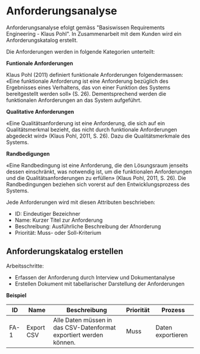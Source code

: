 # Anforderungsanalyse

Anforderungsanalyse efolgt gemäss "Basiswissen Requirements Engineering - Klaus Pohl". In Zusammenarbeit mit dem Kunden wird ein Anforderungskatalog erstellt.

Die Anforderungen werden in folgende Kategorien unterteilt:

**Funtionale Anforderungen**

Klaus Pohl (2011) definiert funktionale Anforderungen folgendermassen: «Eine funktionale Anforderung ist eine Anforderung bezüglich des Ergebnisses eines Verhaltens, das von einer Funktion des Systems bereitgestellt werden soll» (S. 26). Dementsprechend werden die funktionalen Anforderungen an das System aufgeführt. 

**Qualitative Anforderungen**

«Eine Qualitätsanforderung ist eine Anforderung, die sich auf ein Qualitätsmerkmal bezieht, das nicht durch funktionale Anforderungen abgedeckt wird» (Klaus Pohl, 2011, S. 26). Dazu die Qualitätsmerkmale des Systems.

**Randbedigungen**

«Eine Randbedingung ist eine Anforderung, die den Lösungsraum jenseits dessen einschränkt, was notwendig ist, um die funktionalen Anforderungen und die Qualitätsanforderungen zu erfüllen» (Klaus Pohl, 2011, S. 26). Die Randbedingungen beziehen sich vorerst auf den Entwicklungsprozess des Systems. 

Jede Anforderungen wird mit diesen Attributen beschrieben:

* ID: Eindeutiger Bezeichner
* Name: Kurzer Titel zur Anforderung
* Beschreibung: Ausführliche Beschreibung der Afnorderung
* Priorität: Muss- oder Soll-Kriterium

## Anforderungskatalog erstellen

Arbeitsschritte:
* Erfassen der Anforderung durch Interview und Dokumentanalyse
* Erstellen Dokument mit tabellarischer Darstellung der Anforderungen

**Beispiel**

ID|Name|Beschreibung|Priorität|Prozess|
|-|-|-|-|-|
FA-1|Export CSV|Alle Daten müssen in das CSV-Datenformat exportiert werden können.|Muss|Daten exportieren|